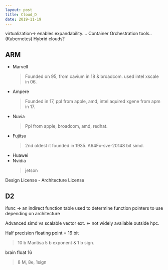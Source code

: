 ```yaml
---
layout: post
title: Cloud_D
date: 2019-11-19
---
```


virtualization-> enables expandability....
Container Orchestration tools.. (Kubernetes)
Hybrid clouds?

## ARM

- Marvell
  > Founded on 95, from cavium in 18 & broadcom. used intel xscale in 06.
- Ampere
  > Founded in 17, ppl from apple, amd, intel aquired xgene from apm in 17.
- Nuvia
  > Ppl from apple, broadcom, amd, redhat.
- Fujitsu
  > 2nd oldest it founded in 1935. A64Fx-sve-20148 bit simd.
- Huawei
- Nvidia
  > jetson

Design License - Architecture License

## D2

ifunc -> an indirect function table used to determine function pointers to use depending on architecture

Advanced simd vs scalable vector ext. <- not widely available outside hpc.

Half precision floating point = 16 bit

> 10 b Mantisa 5 b exponent & 1 b sign.

brain float 16

> 8 M, 8e, 1sign
